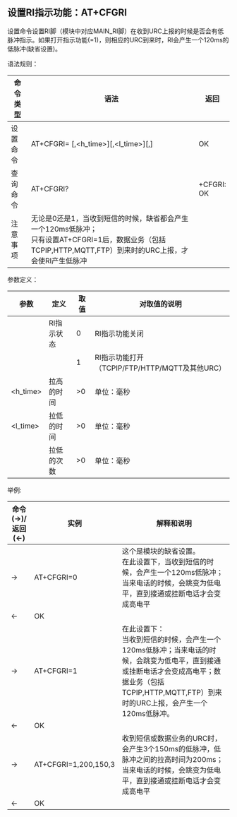 ## 设置RI指示功能：AT+CFGRI

设置命令设置RI脚（模块中对应MAIN_RI脚）在收到URC上报的时候是否会有低脉冲指示。如果打开指示功能(<status>=1)，则相应的URC到来时，RI会产生一个120ms的低脉冲(缺省设置)。

语法规则：

| 命令类型 | 语法                                                         | 返回                   |
| -------- | ------------------------------------------------------------ | ---------------------- |
| 设置命令 | AT+CFGRI=<status> [,<h_time>][,<l_time>][,<count>]           | OK                     |
| 查询命令 | AT+CFGRI?                                                    | +CFGRI:<status><br> OK |
| 注意事项 | 无论<status>是0还是1，当收到短信的时候，缺省都会产生一个120ms低脉冲；<br>只有设置AT+CFGRI=1后，数据业务（包括TCPIP,HTTP,MQTT,FTP）到来时的URC上报，才会使RI产生低脉冲 |                        |

 

参数定义：

| 参数     | 定义       | 取值 | 对取值的说明                                   |
| -------- | ---------- | ---- | ---------------------------------------------- |
| <status> | RI指示状态 | 0    | RI指示功能关闭                                 |
|          |            | 1    | RI指示功能打开（TCPIP/FTP/HTTP/MQTT及其他URC） |
| <h_time> | 拉高的时间 | >0   | 单位：毫秒                                     |
| <l_time> | 拉低的时间 | >0   | 单位：毫秒                                     |
| <count>  | 拉低的次数 | >0   | 单位：毫秒                                     |

 

举例:

| 命令(→)/返回(←) | 实例                 | 解释和说明                                                   |
| --------------- | -------------------- | ------------------------------------------------------------ |
| →               | AT+CFGRI=0           | 这个是模块的缺省设置。<br>在此设置下，当收到短信的时候，会产生一个120ms低脉冲；当来电话的时候，会跳变为低电平，直到接通或挂断电话才会变成高电平 |
| ←               | OK                   |                                                              |
| →               | AT+CFGRI=1           | 在此设置下：<br>当收到短信的时候，会产生一个120ms低脉冲；当来电话的时候，会跳变为低电平，直到接通或挂断电话才会变成高电平；数据业务（包括TCPIP,HTTP,MQTT,FTP）到来时的URC上报，会产生一个120ms低脉冲。 |
| ←               | OK                   |                                                              |
| →               | AT+CFGRI=1,200,150,3 | 收到短信或数据业务的URC时，会产生3个150ms的低脉冲，低脉冲之间的拉高时间为200ms；当来电话的时候，会跳变为低电平，直到接通或挂断电话才会变成高电平 |
| ←               | OK                   |                                                              |

